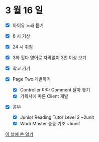 # 3 월 16 일

- [x] 아이유 노래 듣기

- [x] 6 시 기상
- [x] 24 시 취침

- [x] 3화 힐다 영어로 자막없이 3번 이상 보기

- [x] 학교 가기

- [x] Page Two 개발하기

  - [x] Controller 마다 Comment 달아 놓기
  - [x] 기획서에 따른 Client 개발

- [x] 공부

  - [x] Junior Reading Tutor Level 2 ~2unit
  - [x] Word Master 중등 기초 ~5unit

[이 날에 쓴 일기](../../../diary/2022/3/16.md)
